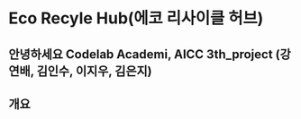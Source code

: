 # Eco Recyle Hub(에코 리사이클 허브)
안녕하세요
 Codelab Academi, AICC 3th_project
 (강연배, 김인수, 이지우, 김은지)
 ---
 ## 개요
